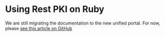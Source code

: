 ﻿# Using Rest PKI on Ruby

We are still migrating the documentation to the new unified portal. For now, please
[see this article on GitHub](https://github.com/LacunaSoftware/RestPkiSamples/tree/master/Ruby)
